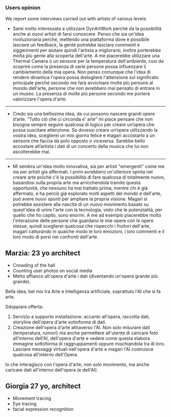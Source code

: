 ### Users opinion



We report some interviews carried out with artists of various levels:



- Sarei molto interessata a utilizzare DynArtWork perchè da la possibilità anche ai nuovi artisti di farsi conoscere. Penso che sia un'idea rivoluzionaria perché, mettendo una piattaforma dove è possibile lasciare un feedback, la gente potrebbe lasciare commenti e siggerimenti per aiutare quindi l'artista a migliorarsi, inoltre porterebbe molta più gente alla scoperta dell'arte.
  A me piacerebbe utilizzare una Thermal Camera o un sensore per la  temperatura dell'ambiente, cosi da scoprire come la presenza di varie persone possa influenzare il cambiamento della mia opera.
  Non penso comunque che l'idea di rendere dinamica l'opera possa distogliere l'attenzione sul significato principale perché secondo me farà avvicinare molte più persone al mondo dell'arte, persone che non avrebbero mai pensato di entrare in un museo. La presenza di molte più persone secondo me porterà valorizzare l'opera d'arte.

  

---



- Credo sia una bellissima idea, da cui possono nascere grandi opere d’arte.
  “Tutto ciò che ci circonda e’ arte” mi piace pensare che non bisogna sempre seguire qualcosa di logico per creare un’opera che possa suscitare attenzione.
  Se dovessi creare un’opera utilizzando la vostra idea, sceglierei un mio giorno felice e magari accostarlo a un sensore che faccia da polo opposto o viceversa.
  Sarebbe bello accostare all’artista i dati di un concerto della musica che lui non ascolterebbe mai.

  

---



- Mi sembra un'idea molto innovativa, sia per artisti "emergenti" come me sia per artisti già affermati. I primi avrebbero un'ulteriore spinta nel creare arte poichè c'è la possibilità di fare qualcosa di totalmente nuovo, basandosi sulla propria arte ma arricchendola tramite questa opportunità, che nessuno ha mai trattato prima, mentre chi è già affermato, e ha perciò già esplorato molti aspetti del mondo e dell'arte, può avere nuovi spunti per ampliare la propria visione. Magari si potrebbe assistere alla nascita di un nuovo movimento basato su quest'idea di unire l'arte con la tecnologia, visto che le potenzialità, per quello che ho capito, sono enormi. A me ad esempio piacerebbe molto l'interazione delle persone che guardano le mie opere con le opere stesse, quindi sceglierei qualcosa che rispecchi i fruitori dell'arte, magari catturando in qualche modo le loro emozioni, i loro commenti e il loro modo di porsi nei confronti dell'arte. 

## Marzia: 23 yo architect
- Crowding of the hall
- Counting user photos on social media
- Metto affianco all'opera d'arte i dati (diventando un'opera grande
più grande). 

Bella idea, bel mix tra Arte e Intelligenza artificiale, soprattuto l'AI che si fa arte.

Sdoppiare offerta:
1. Servizio a supporto installazione: accanto all'opera, raccolta dati, storyline dell'opera d'arte
sottoforma di dati.
2. Creazione dell'opera d'arte attraverso l'AI. Non solo misurare dati (temperatura, rumori)
ma anche permettere all'utente di caricare foto all'interno dell'AI, dell'opera d'arte e vedere come questa
elabora immagine sottoforma di raggruppamenti oppure mischiandola tra di loro.
Lasciare messaggi virtuali nell'opera d'arte e magari l'AI costruisce qualcosa all'interno dell'Opera.

Io che interagisco con l'opera d'arte, non solo movimento, ma anche caricare dati all'interno dell'opera (e dell'AI).


## Giorgia 27 yo, architect
- Movement tracing
- Eye tracing
- facial expression recognition

